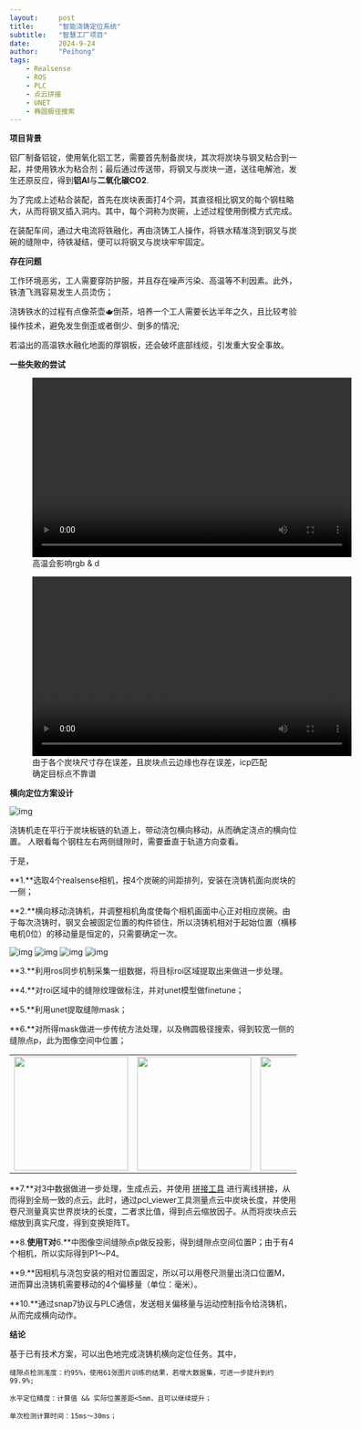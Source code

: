 ```yaml
---
layout:     post
title:      "智能浇铸定位系统"
subtitle:   "智慧工厂项目"
date:       2024-9-24
author:     "Peihong"
tags:
    - Realsense
    - ROS
    - PLC
    - 点云拼接
    - UNET
    - 椭圆极径搜索
---
```


**项目背景**

铝厂制备铝锭，使用氧化铝工艺，需要首先制备炭块，其次将炭块与钢叉粘合到一起，并使用铁水为粘合剂；最后通过传送带，将钢叉与炭块一道，送往电解池，发生还原反应，得到**铝Al**与**二氧化碳CO2**.

为了完成上述粘合装配，首先在炭块表面打4个洞，其直径相比钢叉的每个钢柱略大，从而将钢叉插入洞内。其中，每个洞称为炭碗，上述过程使用倒模方式完成。

在装配车间，通过大电流将铁融化，再由浇铸工人操作，将铁水精准浇到钢叉与炭碗的缝隙中，待铁凝结，便可以将钢叉与炭块牢牢固定。

**存在问题**

工作环境恶劣，工人需要穿防护服，并且存在噪声污染、高温等不利因素。此外，铁渣飞溅容易发生人员烫伤；

浇铸铁水的过程有点像茶壶🫖倒茶，培养一个工人需要长达半年之久，且比较考验操作技术，避免发生倒歪或者倒少、倒多的情况;
    
若溢出的高温铁水融化地面的厚钢板，还会破坏底部线缆，引发重大安全事故。

**一些失败的尝试**
<figure>
    <video width="560" height="315" controls title="高温点云丢失">
    <source src="/videos/bad_case.webm" type="video/webm">
    您的浏览器不支持 HTML5 视频。
    </video>
    <figcaption>高温会影响rgb & d</figcaption>
 </figure>

<figure>
<video width="560" height="315" controls>
  <source src="/videos/bad_align.webm" type="video/webm">
  您的浏览器不支持 HTML5 视频。
</video>
    <figcaption>由于各个炭块尺寸存在误差，且炭块点云边缘也存在误差，icp匹配确定目标点不靠谱</figcaption>
</figure>

**横向定位方案设计**

![img](/img/qingtongxia/qingtongxia_demo.jpg)

浇铸机走在平行于炭块板链的轨道上，带动浇包横向移动，从而确定浇点的横向位置。
    人眼看每个钢柱左右两侧缝隙时，需要垂直于轨道方向查看。

于是，

**1.**选取4个realsense相机，按4个炭碗的间距排列，安装在浇铸机面向炭块的一侧；

**2.**横向移动浇铸机，并调整相机角度使每个相机画面中心正对相应炭碗。由于每次浇铸时，钢叉会被固定位置的构件锁住，所以浇铸机相对于起始位置（横移电机0位）的移动量是恒定的，只需要确定一次。

![img](/img/qingtongxia/imgoriimage0.jpg)
![img](/img/qingtongxia/imgoriimage1.jpg)
![img](/img/qingtongxia/imgoriimage2.jpg)
![img](/img/qingtongxia/imgoriimage3.jpg)

**3.**利用ros同步机制采集一组数据，将目标roi区域提取出来做进一步处理。

**4.**对roi区域中的缝隙纹理做标注，并对unet模型做finetune；

**5.**利用unet提取缝隙mask；

**6.**对所得mask做进一步传统方法处理，以及椭圆极径搜索，得到较宽一侧的缝隙点p，此为图像空间中位置；

<table>
  <tr>
    <td><img src="/img/qingtongxia/imgroi0.jpg" width="200"></td>
    <td><img src="/img/qingtongxia/imgroi1.jpg" width="200"></td>
    <td><img src="/img/qingtongxia/imgroi2.jpg" width="200"></td>
    <td><img src="/img/qingtongxia/imgroi3.jpg" width="200"></td>
  </tr>
</table>

**7.**对3中数据做进一步处理，生成点云，并使用
[拼接工具](https://github.com/BigJohnn/RTSTool)
进行离线拼接，从而得到全局一致的点云。此时，通过pcl_viewer工具测量点云中炭块长度，并使用卷尺测量真实世界炭块的长度，二者求比值，得到点云缩放因子。从而将炭块点云缩放到真实尺度，得到变换矩阵T。

**8.**使用T对**6.**中图像空间缝隙点p做反投影，得到缝隙点空间位置P；由于有4个相机，所以实际得到P1～P4。

**9.**因相机与浇包安装的相对位置固定，所以可以用卷尺测量出浇口位置M，进而算出浇铸机需要移动的4个偏移量（单位：毫米）。

**10.**通过snap7协议与PLC通信，发送相关偏移量与运动控制指令给浇铸机，从而完成横向动作。

**结论**

基于已有技术方案，可以出色地完成浇铸机横向定位任务。其中，

    缝隙点检测准度：约95%，使用61张图片训练的结果，若增大数据集，可进一步提升到约99.9%;

    水平定位精度：计算值 && 实际位置差距<5mm，且可以继续提升；

    单次检测计算时间：15ms～30ms；
    

    
